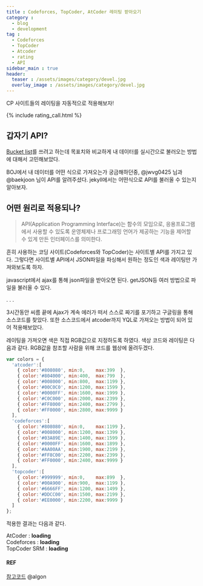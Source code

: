 ```yaml
---
title : Codeforces, TopCoder, AtCoder 레이팅 받아오기
category :
  - blog
  - development
tag :
  - Codeforces
  - TopCoder
  - Atcoder
  - rating
  - API
sidebar_main : true
header:
  teaser : /assets/images/category/devel.jpg
  overlay_image : /assets/images/category/devel.jpg
---
```


CP 사이트들의 레이팅을 자동적으로 적용해보자!

{% include rating_call.html %}

## 갑자기 API?

[Bucket list](https://subinium.github.io/about/bucketlist)를 쓰려고 하는데 목표치와 비교하게 내 데이터를 실시간으로 불러오는 방법에 대해서 고민해보았다.

BOJ에서 내 데이터를 어떤 식으로 가져오는가 궁금해하던중, @jwvg0425 님과 @baekjoon 님이 API를 알려주셨다. jekyll에서는 어떤식으로 API를 불러올 수 있는지 알아보자.

## 어떤 원리로 적용되나?

> API(Application Programming Interface)는 함수의 모임으로, 응용프로그램에서 사용할 수 있도록 운영체제나 프로그래밍 언어가 제공하는 기능을 제어할 수 있게 만든 인터페이스를 의미한다.

흔히 사용하는 코딩 사이트(Codeforces와 TopCoder)는 사이트별 API를 가지고 있다. 그렇다면 사이트별 API에서 JSON파일을 파싱해서 원하는 정도인 색과 레이팅만 가져와보도록 하자.

javascript에서 ajax를 통해 json파일을 받아오면 된다. getJSON등 여러 방법으로 파일을 불러올 수 있다.

.
.
.

3시간동안 씨름 끝에 Ajax가 계속 에러가 떠서 스스로 짜기를 포기하고 구글링을 통해 소스코드를 찾았다. 또한 소스코드에서 atcoder까지 YQL로 가져오는 방법이 되어 있어 적용해보았다.

레이팅을 가져오면 색은 직접 RGB값으로 지정하도록 하였다. 색상 코드와 레이팅은 다음과 같다. RGB값을 참조할 사람을 위해 코드를 웹상에 올려두겠다.

``` js
var colors = {
  'atcoder':[
    { color:'#808080', min:0,    max:399  },
    { color:'#804000', min:400,  max:799  },
    { color:'#008000', min:800,  max:1199 },
    { color:'#00C0C0', min:1200, max:1599 },
    { color:'#0000FF', min:1600, max:1999 },
    { color:'#C0C000', min:2000, max:2399 },
    { color:'#FF8000', min:2400, max:2799 },
    { color:'#FF0000', min:2800, max:9999 }
  ],
  'codeforces':[
    { color:'#808080', min:0,    max:1199 },
    { color:'#008000', min:1200, max:1399 },
    { color:'#03A89E', min:1400, max:1599 },
    { color:'#0000FF', min:1600, max:1899 },
    { color:'#AA00AA', min:1900, max:2199 },
    { color:'#FF8C00', min:2200, max:2399 },
    { color:'#FF0000', min:2400, max:9999 }
  ],
  'topcoder':[
    { color:'#999999', min:0,    max:899  },
    { color:'#00A900', min:900,  max:1199 },
    { color:'#6666FF', min:1200, max:1499 },
    { color:'#DDCC00', min:1500, max:2199 },
    { color:'#EE0000', min:2200, max:9999 }
  ]
};
```

적용한 결과는 다음과 같다.

<p>
  AtCoder : <a id="atcoder" target="_blank" style="text-decoration:none;font-weight:bold;">loading</a><br>
  Codeforces : <a id="codeforces" target="_blank" style="text-decoration:none;font-weight:bold;">loading</a><br>
  TopCoder SRM : <a id="topcoder" target="_blank" style="text-decoration:none;font-weight:bold;">loading</a><br>
</p>

#### REF

[참고코드](https://gist.github.com/algon-320/64137db374404cb066ea65d2f620920f) @algon
